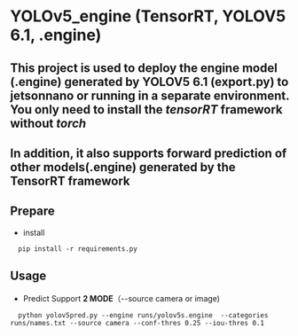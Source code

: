 # YOLOv5_engine (TensorRT, YOLOV5 6.1, .engine)
## This project is used to deploy the engine model (.engine) generated by YOLOV5 6.1 (export.py) to jetsonnano or running in a separate environment. You only need to install the *tensorRT* framework without *torch*
## In addition, it also supports forward prediction of other models(.engine) generated by the TensorRT framework
## Prepare ##
- install
```
  pip install -r requirements.py
 ```
## Usage ##
- Predict Support **2 MODE**（--source camera or image)
```
  python yolov5pred.py --engine runs/yolov5s.engine  --categories runs/names.txt --source camera --conf-thres 0.25 --iou-thres 0.1
```
